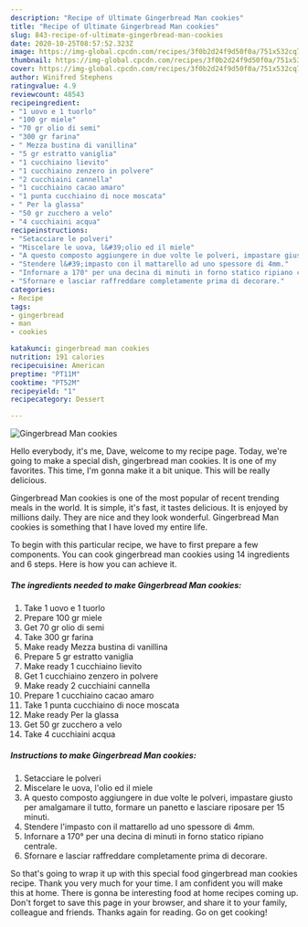 ```yaml
---
description: "Recipe of Ultimate Gingerbread Man cookies"
title: "Recipe of Ultimate Gingerbread Man cookies"
slug: 843-recipe-of-ultimate-gingerbread-man-cookies
date: 2020-10-25T08:57:52.323Z
image: https://img-global.cpcdn.com/recipes/3f0b2d24f9d50f0a/751x532cq70/gingerbread-man-cookies-recipe-main-photo.jpg
thumbnail: https://img-global.cpcdn.com/recipes/3f0b2d24f9d50f0a/751x532cq70/gingerbread-man-cookies-recipe-main-photo.jpg
cover: https://img-global.cpcdn.com/recipes/3f0b2d24f9d50f0a/751x532cq70/gingerbread-man-cookies-recipe-main-photo.jpg
author: Winifred Stephens
ratingvalue: 4.9
reviewcount: 48543
recipeingredient:
- "1 uovo e 1 tuorlo"
- "100 gr miele"
- "70 gr olio di semi"
- "300 gr farina"
- " Mezza bustina di vanillina"
- "5 gr estratto vaniglia"
- "1 cucchiaino lievito"
- "1 cucchiaino zenzero in polvere"
- "2 cucchiaini cannella"
- "1 cucchiaino cacao amaro"
- "1 punta cucchiaino di noce moscata"
- " Per la glassa"
- "50 gr zucchero a velo"
- "4 cucchiaini acqua"
recipeinstructions:
- "Setacciare le polveri"
- "Miscelare le uova, l&#39;olio ed il miele"
- "A questo composto aggiungere in due volte le polveri, impastare giusto per amalgamare il tutto, formare un panetto e lasciare riposare per 15 minuti."
- "Stendere l&#39;impasto con il mattarello ad uno spessore di 4mm."
- "Infornare a 170° per una decina di minuti in forno statico ripiano centrale."
- "Sfornare e lasciar raffreddare completamente prima di decorare."
categories:
- Recipe
tags:
- gingerbread
- man
- cookies

katakunci: gingerbread man cookies 
nutrition: 191 calories
recipecuisine: American
preptime: "PT11M"
cooktime: "PT52M"
recipeyield: "1"
recipecategory: Dessert

---
```



![Gingerbread Man cookies](https://img-global.cpcdn.com/recipes/3f0b2d24f9d50f0a/751x532cq70/gingerbread-man-cookies-recipe-main-photo.jpg)

Hello everybody, it's me, Dave, welcome to my recipe page. Today, we're going to make a special dish, gingerbread man cookies. It is one of my favorites. This time, I'm gonna make it a bit unique. This will be really delicious.

Gingerbread Man cookies is one of the most popular of recent trending meals in the world. It is simple, it's fast, it tastes delicious. It is enjoyed by millions daily. They are nice and they look wonderful. Gingerbread Man cookies is something that I have loved my entire life.




To begin with this particular recipe, we have to first prepare a few components. You can cook gingerbread man cookies using 14 ingredients and 6 steps. Here is how you can achieve it.

<!--inarticleads1-->

##### The ingredients needed to make Gingerbread Man cookies:

1. Take 1 uovo e 1 tuorlo
1. Prepare 100 gr miele
1. Get 70 gr olio di semi
1. Take 300 gr farina
1. Make ready  Mezza bustina di vanillina
1. Prepare 5 gr estratto vaniglia
1. Make ready 1 cucchiaino lievito
1. Get 1 cucchiaino zenzero in polvere
1. Make ready 2 cucchiaini cannella
1. Prepare 1 cucchiaino cacao amaro
1. Take 1 punta cucchiaino di noce moscata
1. Make ready  Per la glassa
1. Get 50 gr zucchero a velo
1. Take 4 cucchiaini acqua




<!--inarticleads2-->

##### Instructions to make Gingerbread Man cookies:

1. Setacciare le polveri
1. Miscelare le uova, l&#39;olio ed il miele
1. A questo composto aggiungere in due volte le polveri, impastare giusto per amalgamare il tutto, formare un panetto e lasciare riposare per 15 minuti.
1. Stendere l&#39;impasto con il mattarello ad uno spessore di 4mm.
1. Infornare a 170° per una decina di minuti in forno statico ripiano centrale.
1. Sfornare e lasciar raffreddare completamente prima di decorare.




So that's going to wrap it up with this special food gingerbread man cookies recipe. Thank you very much for your time. I am confident you will make this at home. There is gonna be interesting food at home recipes coming up. Don't forget to save this page in your browser, and share it to your family, colleague and friends. Thanks again for reading. Go on get cooking!
